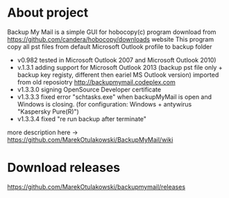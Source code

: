 # About project
Backup My Mail is a simple GUI for hobocopy(c) program download from https://github.com/candera/hobocopy/downloads website
This program copy all pst files from default Microsoft Outlook profile to backup folder 
* v0.982 tested in Microsoft Outlook 2007 and Microsoft Outlook 2010)
* v.1.3.1 adding support for Microsoft Outlook 2013 (backup pst file only + backup key registy, different then eariel MS Outlook version) imported from old reposiotry http://backupmymail.codeplex.com
* v1.3.3.0 signing OpenSource Developer certificate
* v1.3.3.3 fixed error "schtasks.exe" when backupMyMail is open and Windows is closing. (for configuration: Windows + antywirus "Kaspersky Pure(R)")
* v1.3.3.4 fixed "re run backup after terminate"

more description here -> https://github.com/MarekOtulakowski/BackupMyMail/wiki

# Download releases
https://github.com/MarekOtulakowski/backupmymail/releases
